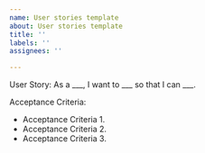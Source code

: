 ```yaml
---
name: User stories template
about: User stories template
title: ''
labels: ''
assignees: ''

---
```


User Story: As a ___, I want to ___ so that I can ___.

Acceptance Criteria:

- Acceptance Criteria 1.
- Acceptance Criteria 2.
- Acceptance Criteria 3.

